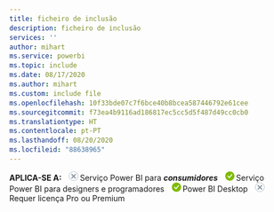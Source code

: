 ```yaml
---
title: ficheiro de inclusão
description: ficheiro de inclusão
services: ''
author: mihart
ms.service: powerbi
ms.topic: include
ms.date: 08/17/2020
ms.author: mihart
ms.custom: include file
ms.openlocfilehash: 10f33bde07c7f6bce40b8bcea587446792e61cee
ms.sourcegitcommit: f73ea4b9116ad186817ec5cc5d5f487d49cc0cb0
ms.translationtype: HT
ms.contentlocale: pt-PT
ms.lasthandoff: 08/20/2020
ms.locfileid: "88638965"
---
```

<Token>**APLICA-SE A:** ![não](media/no.png)Serviço Power BI para ***consumidores*** ![sim](media/yes.png)Serviço Power BI para designers e programadores ![sim](media/yes.png)Power BI Desktop ![não](media/no.png)Requer licença Pro ou Premium </Token>